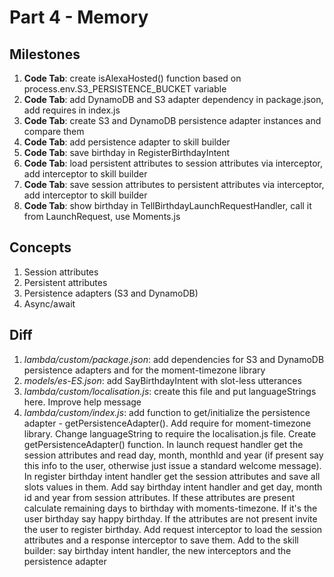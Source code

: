 # Part 4 - Memory

## Milestones

1. **Code Tab**: create isAlexaHosted() function based on process.env.S3_PERSISTENCE_BUCKET variable
2. **Code Tab**: add DynamoDB and S3 adapter dependency in package.json, add requires in index.js
3. **Code Tab**: create S3 and DynamoDB persistence adapter instances and compare them
4. **Code Tab**: add persistence adapter to skill builder
5. **Code Tab**: save birthday in RegisterBirthdayIntent
6. **Code Tab**: load persistent attributes to session attributes via interceptor, add interceptor to skill builder
7. **Code Tab**: save session attributes to persistent attributes via interceptor, add interceptor to skill builder
8. **Code Tab**: show birthday in TellBirthdayLaunchRequestHandler, call it from LaunchRequest, use Moments.js

## Concepts

1. Session attributes
2. Persistent attributes
3. Persistence adapters (S3 and DynamoDB)
4. Async/await

## Diff

1. *lambda/custom/package.json*: add dependencies for S3 and DynamoDB persistence adapters and for the moment-timezone library
2. *models/es-ES.json*: add SayBirthdayIntent with slot-less utterances
3. *lambda/custom/localisation.js*: create this file and put languageStrings here. Improve help message
4. *lambda/custom/index.js*: add function to get/initialize the persistence adapter - getPersistenceAdapter(). Add require for moment-timezone library. Change languageString to require the localisation.js file. Create getPersistenceAdapter() function. In launch request handler get the session attributes and read day, month, monthId and year (if present say this info to the user, otherwise just issue a standard welcome message). In register birthday intent handler get the session attributes and save all slots values in them. Add say birthday intent handler and get day, month id and year from session attributes. If these attributes are present calculate remaining days to birthday with moments-timezone. If it's the user birthday say happy birthday. If the attributes are not present invite the user to register birthday. Add request interceptor to load the session attributes and a response interceptor to save them. Add to the skill builder:  say birthday intent handler, the new interceptors and the persistence adapter